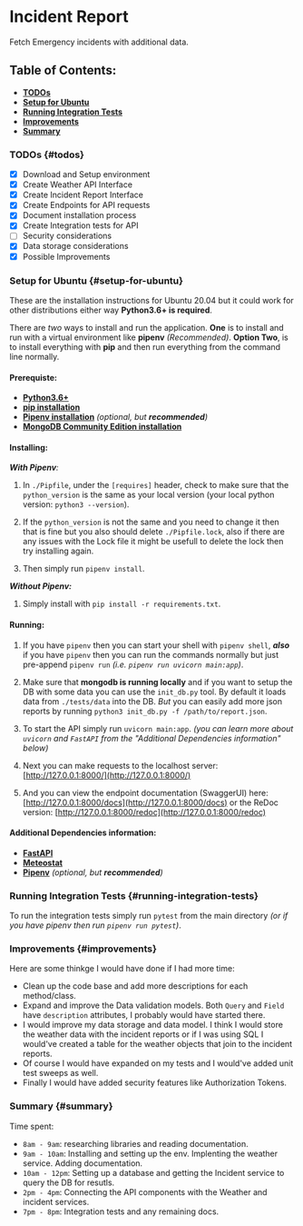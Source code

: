 # Incident Report

Fetch Emergency incidents with additional data.

## Table of Contents:

 * [**TODOs**](#todos)
 * [**Setup for Ubuntu**](#setup-for-ubuntu)
 * [**Running Integration Tests**](#running-integration-tests)
 * [**Improvements**](#improvements)
 * [**Summary**](#summary)

### TODOs {#todos}

 - [X] Download and Setup environment
 - [X] Create Weather API Interface
 - [X] Create Incident Report Interface
 - [X] Create Endpoints for API requests
 - [X] Document installation process
 - [X] Create Integration tests for API
 - [ ] Security considerations
 - [X] Data storage considerations
 - [X] Possible Improvements

### Setup for Ubuntu {#setup-for-ubuntu}

These are the installation instructions for Ubuntu 20.04 but it could work for other distributions either way **Python3.6+ is required**.

There are _two_ ways to install and run the application. **One** is to install and run with a virtual environment like **pipenv** _(Recommended)_. **Option Two**, is to install everything with **pip** and then run everything from the command line normally.

#### Prerequiste:

 * [**Python3.6+**](https://realpython.com/installing-python/)
 * [**pip installation**](https://linuxize.com/post/how-to-install-pip-on-ubuntu-20.04/)
 * [**Pipenv installation**](https://pipenv.pypa.io/en/latest/install/#pragmatic-installation-of-pipenv) _(optional, but **recommended**)_
 * [**MongoDB Community Edition installation**](https://docs.mongodb.com/manual/installation/)

#### Installing:

_**With Pipenv**:_

 1. In `./Pipfile`, under the `[requires]` header, check to make sure that the `python_version` is the same as your local version (your local python version: `python3 --version`).

 2. If the `python_version` is not the same and you need to change it then that is fine but you also should delete `./Pipfile.lock`, also if there are any issues with the Lock file it might be usefull to delete the lock then try installing again.

 3. Then simply run `pipenv install`.

_**Without Pipenv:**_

 1. Simply install with `pip install -r requirements.txt`.

#### Running:

 1. If you have `pipenv` then you can start your shell with `pipenv shell`, _**also**_ if you have `pipenv` then you can run the commands normally but just pre-append `pipenv run` _(i.e. `pipenv run uvicorn main:app`)_.

 2. Make sure that **mongodb is running locally** and if you want to setup the DB with some data you can use the `init_db.py` tool. By default it loads data from `./tests/data` into the DB. _But_ you can easily add more json reports by running `python3 init_db.py -f /path/to/report.json`.
 
 3. To start the API simply run `uvicorn main:app`. _(you can learn more about `uvicorn`  and `FastAPI` from the "Additional Dependencies information" below)_

 4. Next you can make requests to the localhost server: [http://127.0.0.1:8000/](http://127.0.0.1:8000/)

 5. And you can view the endpoint documentation (SwaggerUI) here: [http://127.0.0.1:8000/docs](http://127.0.0.1:8000/docs) or the ReDoc version: [http://127.0.0.1:8000/redoc](http://127.0.0.1:8000/redoc)

#### Additional Dependencies information:

 * [**FastAPI**](https://fastapi.tiangolo.com/)
 * [**Meteostat**](https://dev.meteostat.net/)
 * [**Pipenv**](https://pipenv.pypa.io/en/latest/) _(optional, but **recommended**)_

### Running Integration Tests {#running-integration-tests}

To run the integration tests simply run `pytest` from the main directory _(or if you have pipenv then run `pipenv run pytest`)_.

### Improvements {#improvements}

Here are some thinkge I would have done if I had more time:

 * Clean up the code base and add more descriptions for each method/class.
 * Expand and improve the Data validation models. Both `Query` and `Field` have `description` attributes, I probably would have started there.
 * I would improve my data storage and data model. I think I would store the weather data with the incident reports or if I was using SQL I would've created a table for the weather objects that join to the incident reports.
 * Of course I would have expanded on my tests and I would've added unit test sweeps as well.
 * Finally I would have added security features like Authorization Tokens.


### Summary {#summary}

Time spent:
 * `8am - 9am`: researching libraries and reading documentation.
 * `9am - 10am`: Installing and setting up the env. Implenting the weather service. Adding documentation.
 * `10am - 12pm`: Setting up a database and getting the Incident service to query the DB for resutls.
 * `2pm - 4pm`: Connecting the API components with the Weather and incident services.
 * `7pm - 8pm`: Integration tests and any remaining docs.